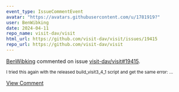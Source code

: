 ```yaml
---
event_type: IssueCommentEvent
avatar: "https://avatars.githubusercontent.com/u/1781919?"
user: BenWibking
date: 2024-04-11
repo_name: visit-dav/visit
html_url: https://github.com/visit-dav/visit/issues/19415
repo_url: https://github.com/visit-dav/visit
---
```


<a href='https://github.com/BenWibking' target='_blank'>BenWibking</a> commented on issue <a href='https://github.com/visit-dav/visit/issues/19415' target='_blank'>visit-dav/visit#19415</a>.

<small>I tried this again with the released build_visit3_4_1 script and get the same error:...</small>

<a href='https://github.com/visit-dav/visit/issues/19415' target='_blank'>View Comment</a>